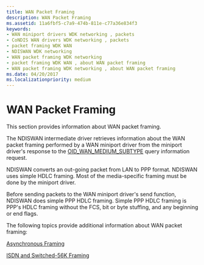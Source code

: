 ```yaml
---
title: WAN Packet Framing
description: WAN Packet Framing
ms.assetid: 11a6fbf5-c7a9-474b-811e-c77a36e834f3
keywords:
- WAN miniport drivers WDK networking , packets
- CoNDIS WAN drivers WDK networking , packets
- packet framing WDK WAN
- NDISWAN WDK networking
- WAN packet framing WDK networking
- packet framing WDK WAN , about WAN packet framing
- WAN packet framing WDK networking , about WAN packet framing
ms.date: 04/20/2017
ms.localizationpriority: medium
---
```


# WAN Packet Framing





This section provides information about WAN packet framing.

The NDISWAN intermediate driver retrieves information about the WAN packet framing performed by a WAN miniport driver from the miniport driver's response to the [OID\_WAN\_MEDIUM\_SUBTYPE](https://docs.microsoft.com/previous-versions/windows/hardware/network/ff561216(v=vs.85)) query information request.

NDISWAN converts an out-going packet from LAN to PPP format. NDISWAN uses simple HDLC framing. Most of the media-specific framing must be done by the miniport driver.

Before sending packets to the WAN miniport driver's send function, NDISWAN does simple PPP HDLC framing. Simple PPP HDLC framing is PPP's HDLC framing without the FCS, bit or byte stuffing, and any beginning or end flags.

The following topics provide additional information about WAN packet framing:

[Asynchronous Framing](asynchronous-framing.md)

[ISDN and Switched-56K Framing](isdn-and-switched-56k-framing.md)

 

 






